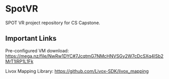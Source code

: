 # SpotVR
SPOT VR project repository for CS Capstone.

## Important Links
Pre-configured VM download: https://mega.nz/file/NwRw1DYC#7JcqtmG7NMcHNVSGy2W7cDcSXq4lSb2MrT1lRP1L1Fk

Livox Mapping Library: https://github.com/Livox-SDK/livox_mapping
